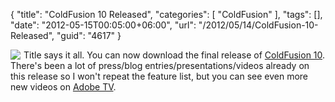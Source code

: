 {
	"title": "ColdFusion 10 Released",
	"categories": [
		"ColdFusion"
	],
	"tags": [],
	"date": "2012-05-15T00:05:00+06:00",
	"url": "/2012/05/14/ColdFusion-10-Released",
	"guid": "4617"
}

<img src="http://www.raymondcamden.com/images/fc1e2337-df26-793e-801c-8558803b8cde.jpg" style="float:left;margin-right: 5px" /> Title says it all. You can now download the final release of <a href="http://www.adobe.com/products/coldfusion-family.html">ColdFusion 10</a>. There's been a lot of press/blog entries/presentations/videos already on this release so I won't repeat the feature list, but you can see even more new videos on <a href="http://tv.adobe.com/product/coldfusion/">Adobe TV</a>.